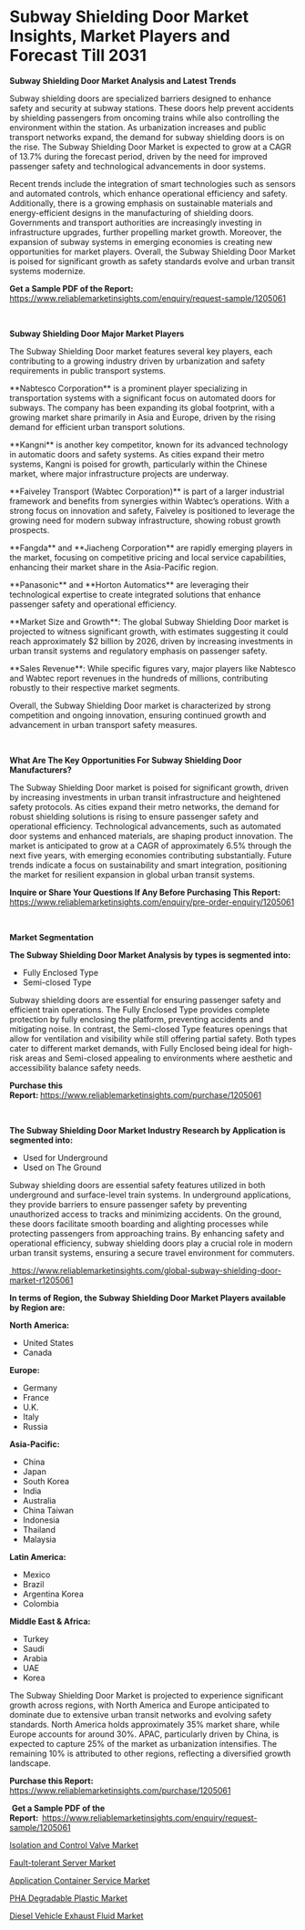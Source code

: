 <p><h1>Subway Shielding Door Market Insights, Market Players and Forecast Till 2031</h1></p><p><strong>Subway Shielding Door Market Analysis and Latest Trends</strong></p>
<p><p>Subway shielding doors are specialized barriers designed to enhance safety and security at subway stations. These doors help prevent accidents by shielding passengers from oncoming trains while also controlling the environment within the station. As urbanization increases and public transport networks expand, the demand for subway shielding doors is on the rise. The Subway Shielding Door Market is expected to grow at a CAGR of 13.7% during the forecast period, driven by the need for improved passenger safety and technological advancements in door systems.</p><p>Recent trends include the integration of smart technologies such as sensors and automated controls, which enhance operational efficiency and safety. Additionally, there is a growing emphasis on sustainable materials and energy-efficient designs in the manufacturing of shielding doors. Governments and transport authorities are increasingly investing in infrastructure upgrades, further propelling market growth. Moreover, the expansion of subway systems in emerging economies is creating new opportunities for market players. Overall, the Subway Shielding Door Market is poised for significant growth as safety standards evolve and urban transit systems modernize.</p></p>
<p><strong>Get a Sample PDF of the Report:&nbsp;</strong> <a href="https://www.reliablemarketinsights.com/enquiry/request-sample/1205061?utm_campaign=1338&utm_medium=2&utm_source=Github&utm_content=ia&utm_term=16102024&utm_id=subway-shielding-door">https://www.reliablemarketinsights.com/enquiry/request-sample/1205061</a></p>
<p>&nbsp;</p>
<p><strong>Subway Shielding Door Major Market Players</strong></p>
<p><p>The Subway Shielding Door market features several key players, each contributing to a growing industry driven by urbanization and safety requirements in public transport systems. </p><p>**Nabtesco Corporation** is a prominent player specializing in transportation systems with a significant focus on automated doors for subways. The company has been expanding its global footprint, with a growing market share primarily in Asia and Europe, driven by the rising demand for efficient urban transport solutions.</p><p>**Kangni** is another key competitor, known for its advanced technology in automatic doors and safety systems. As cities expand their metro systems, Kangni is poised for growth, particularly within the Chinese market, where major infrastructure projects are underway.</p><p>**Faiveley Transport (Wabtec Corporation)** is part of a larger industrial framework and benefits from synergies within Wabtec’s operations. With a strong focus on innovation and safety, Faiveley is positioned to leverage the growing need for modern subway infrastructure, showing robust growth prospects.</p><p>**Fangda** and **Jiacheng Corporation** are rapidly emerging players in the market, focusing on competitive pricing and local service capabilities, enhancing their market share in the Asia-Pacific region.</p><p>**Panasonic** and **Horton Automatics** are leveraging their technological expertise to create integrated solutions that enhance passenger safety and operational efficiency.</p><p>**Market Size and Growth**: The global Subway Shielding Door market is projected to witness significant growth, with estimates suggesting it could reach approximately $2 billion by 2026, driven by increasing investments in urban transit systems and regulatory emphasis on passenger safety.</p><p>**Sales Revenue**: While specific figures vary, major players like Nabtesco and Wabtec report revenues in the hundreds of millions, contributing robustly to their respective market segments.</p><p>Overall, the Subway Shielding Door market is characterized by strong competition and ongoing innovation, ensuring continued growth and advancement in urban transport safety measures.</p></p>
<p>&nbsp;</p>
<p><strong>What Are The Key Opportunities For Subway Shielding Door Manufacturers?</strong></p>
<p><p>The Subway Shielding Door market is poised for significant growth, driven by increasing investments in urban transit infrastructure and heightened safety protocols. As cities expand their metro networks, the demand for robust shielding solutions is rising to ensure passenger safety and operational efficiency. Technological advancements, such as automated door systems and enhanced materials, are shaping product innovation. The market is anticipated to grow at a CAGR of approximately 6.5% through the next five years, with emerging economies contributing substantially. Future trends indicate a focus on sustainability and smart integration, positioning the market for resilient expansion in global urban transit systems.</p></p>
<p><strong>Inquire or Share Your Questions If Any Before Purchasing This Report:</strong> <a href="https://www.reliablemarketinsights.com/enquiry/pre-order-enquiry/1205061?utm_campaign=1338&utm_medium=2&utm_source=Github&utm_content=ia&utm_term=16102024&utm_id=subway-shielding-door">https://www.reliablemarketinsights.com/enquiry/pre-order-enquiry/1205061</a></p>
<p>&nbsp;</p>
<p><strong>Market Segmentation</strong></p>
<p><strong>The Subway Shielding Door Market Analysis by types is segmented into:</strong></p>
<p><ul><li>Fully Enclosed Type</li><li>Semi-closed Type</li></ul></p>
<p><p>Subway shielding doors are essential for ensuring passenger safety and efficient train operations. The Fully Enclosed Type provides complete protection by fully enclosing the platform, preventing accidents and mitigating noise. In contrast, the Semi-closed Type features openings that allow for ventilation and visibility while still offering partial safety. Both types cater to different market demands, with Fully Enclosed being ideal for high-risk areas and Semi-closed appealing to environments where aesthetic and accessibility balance safety needs.</p></p>
<p><strong>Purchase this Report:&nbsp;</strong><a href="https://www.reliablemarketinsights.com/purchase/1205061?utm_campaign=1338&utm_medium=2&utm_source=Github&utm_content=ia&utm_term=16102024&utm_id=subway-shielding-door">https://www.reliablemarketinsights.com/purchase/1205061</a></p>
<p>&nbsp;</p>
<p><strong>The Subway Shielding Door Market Industry Research by Application is segmented into:</strong></p>
<p><ul><li>Used for Underground</li><li>Used on The Ground</li></ul></p>
<p><p>Subway shielding doors are essential safety features utilized in both underground and surface-level train systems. In underground applications, they provide barriers to ensure passenger safety by preventing unauthorized access to tracks and minimizing accidents. On the ground, these doors facilitate smooth boarding and alighting processes while protecting passengers from approaching trains. By enhancing safety and operational efficiency, subway shielding doors play a crucial role in modern urban transit systems, ensuring a secure travel environment for commuters.</p></p>
<p><a href="https://www.reliablemarketinsights.com/global-subway-shielding-door-market-r1205061?utm_campaign=1338&utm_medium=2&utm_source=Github&utm_content=ia&utm_term=16102024&utm_id=subway-shielding-door">&nbsp;https://www.reliablemarketinsights.com/global-subway-shielding-door-market-r1205061</a></p>
<p><strong>In terms of Region, the Subway Shielding Door Market Players available by Region are:</strong></p>
<p>
    <p> <strong> North America: </strong>
        <ul>
            <li>United States</li>
            <li>Canada</li>
        </ul>
        </p> 
    <p> <strong> Europe: </strong>
        <ul>
            <li>Germany</li>
            <li>France</li>
            <li>U.K.</li>
            <li>Italy</li>
            <li>Russia</li>
        </ul>
        </p> 
    <p> <strong> Asia-Pacific: </strong>
        <ul>
            <li>China</li>
            <li>Japan</li>
            <li>South Korea</li>
            <li>India</li>
            <li>Australia</li>
            <li>China Taiwan</li>
            <li>Indonesia</li>
            <li>Thailand</li>
            <li>Malaysia</li>
        </ul>
        </p> 
    <p> <strong> Latin America: </strong>
        <ul>
            <li>Mexico</li>
            <li>Brazil</li>
            <li>Argentina Korea</li>
            <li>Colombia</li>
        </ul>
        </p> 
    <p> <strong> Middle East & Africa: </strong>
        <ul>
            <li>Turkey</li>
            <li>Saudi</li>
            <li>Arabia</li>
            <li>UAE</li>
            <li>Korea</li>
        </ul>
    </p>
    </p>
<p><p>The Subway Shielding Door Market is projected to experience significant growth across regions, with North America and Europe anticipated to dominate due to extensive urban transit networks and evolving safety standards. North America holds approximately 35% market share, while Europe accounts for around 30%. APAC, particularly driven by China, is expected to capture 25% of the market as urbanization intensifies. The remaining 10% is attributed to other regions, reflecting a diversified growth landscape.</p></p>
<p><strong>Purchase this Report: </strong><a href="https://www.reliablemarketinsights.com/purchase/1205061?utm_campaign=1338&utm_medium=2&utm_source=Github&utm_content=ia&utm_term=16102024&utm_id=subway-shielding-door">https://www.reliablemarketinsights.com/purchase/1205061</a></p>
<p>&nbsp;<strong>Get a Sample PDF of the Report:&nbsp;&nbsp;</strong><a href="https://www.reliablemarketinsights.com/enquiry/request-sample/1205061?utm_campaign=1338&utm_medium=2&utm_source=Github&utm_content=ia&utm_term=16102024&utm_id=subway-shielding-door">https://www.reliablemarketinsights.com/enquiry/request-sample/1205061</a></p>
<p><strong></strong></p>
<p><p><a href="https://github.com/CliffMedina6/Market-Research-Report-List-6/blob/main/isolation-and-control-valve-market.md?utm_campaign=1338&utm_medium=2&utm_source=Github&utm_content=ia&utm_term=16102024&utm_id=subway-shielding-door">Isolation and Control Valve Market</a></p><p><a href="https://www.linkedin.com/pulse/fault-tolerant-server-market-trends-strategic-insights-2024--hfhtc?trk=public_post_embed_feed-article-content&utm_campaign=1338&utm_medium=2&utm_source=Github&utm_content=ia&utm_term=16102024&utm_id=subway-shielding-door">Fault-tolerant Server Market</a></p><p><a href="https://www.linkedin.com/pulse/application-container-service-market-evolution-regional-adaptations-rypnc?trk=public_post_embed_feed-article-content&utm_campaign=1338&utm_medium=2&utm_source=Github&utm_content=ia&utm_term=16102024&utm_id=subway-shielding-door">Application Container Service Market</a></p><p><a href="https://github.com/libbyquberhow/Market-Research-Report-List-1/blob/main/pha-degradable-plastic-market.md?utm_campaign=1338&utm_medium=2&utm_source=Github&utm_content=ia&utm_term=16102024&utm_id=subway-shielding-door">PHA Degradable Plastic Market</a></p><p><a href="https://www.linkedin.com/pulse/diesel-vehicle-exhaust-fluid-market-transformation-comparative-frirc?trk=public_post_embed_feed-article-content&utm_campaign=1338&utm_medium=2&utm_source=Github&utm_content=ia&utm_term=16102024&utm_id=subway-shielding-door">Diesel Vehicle Exhaust Fluid Market</a></p></p>
